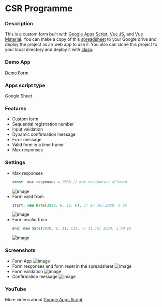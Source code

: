 # CSR Programme

### Description
This is a custom form built with [Google Apps Script](https://developers.google.com/apps-script), [Vue JS](http://vuejs.org/), and [Vue Material](http://vuematerial.io/). You can make a copy of this [spreadsheet](https://docs.google.com/spreadsheets/d/1XJQMwgkzGstfBm7dmlMssBSV59T0mTUwW2KO6SOxf2s/copy) to your Google drive and deploy the project as an web app to use it. You also can clone this project to your local directory and deploy it with [clasp](https://github.com/ashtonfei/google-apps-script-projects/tree/GAS-059).

### Demo App
[Demo Form](https://script.google.com/macros/s/AKfycbxkvF8SRpKVDsnoZfhsiQJzrSeQ6tlOQ5BsC53SIapJPtnOOcO0/exec)

### Apps script type
Google Sheet

### Features
* Custom form
* Sequential registration number
* Input validation
* Dynamic confirmation message
* Error message
* Valid form in a time frame
* Max responses

### Settings
* Max responses
    ``` javascript
    const _max_responses = 1500 // max reseponses allowed
    ```
    ![image](https://user-images.githubusercontent.com/16481229/88295667-510aad80-cd30-11ea-95b2-478937f2815d.png)
* Form valid from
    ``` javascript
    start: new Date(2020, 6, 22, 6), // 27 Jul 2020, 6 am
    ```
    ![image](https://user-images.githubusercontent.com/16481229/88295882-94651c00-cd30-11ea-9584-8c51b4d8a094.png)
* Form invalid from
    ``` javascript
    end: new Date(2020, 6, 31, 13), // 31 Jul 2020, 1.00 pm
    ```
    ![image](https://user-images.githubusercontent.com/16481229/88296063-cf674f80-cd30-11ea-8b2b-176bb50aa733.png)

### Screenshots
* Form App
    ![image](https://user-images.githubusercontent.com/16481229/88294665-20764400-cd2f-11ea-8e25-342f48679c96.png)
* Form responses and form reset in the spreadsheet
    ![image](https://user-images.githubusercontent.com/16481229/87852806-b1b47780-c937-11ea-964e-68806931315f.png)
* Form validation
    ![image](https://user-images.githubusercontent.com/16481229/88295203-ac886b80-cd2f-11ea-918a-1bf183da8bac.png)
* Confirmation message
    ![image](https://user-images.githubusercontent.com/16481229/88295346-e194be00-cd2f-11ea-9acc-c4c3331fa050.png)

### YouTube
More videos about [Google Apps Script](https://www.youtube.com/ashtonfei/)






